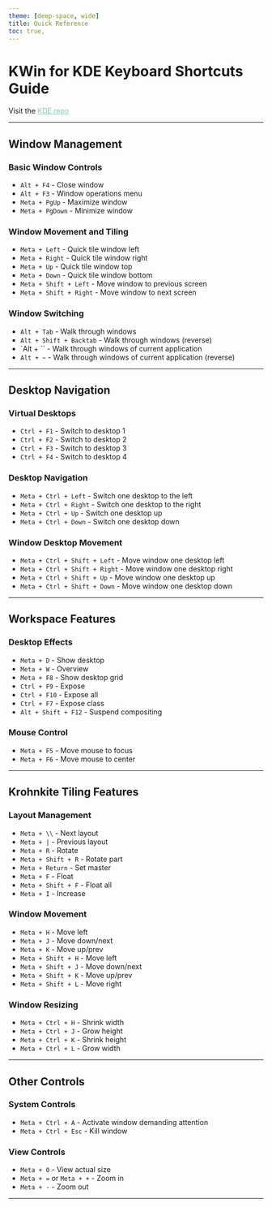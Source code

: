 ```yaml
---
theme: [deep-space, wide]
title: Quick Reference
toc: true,
---
```


<body>

# KWin for KDE Keyboard Shortcuts Guide

Visit the <a href="https://github.com/KDE/kwin">KDE repo</a>

---

## Window Management

### Basic Window Controls
- `Alt + F4` - Close window
- `Alt + F3` - Window operations menu
- `Meta + PgUp` - Maximize window
- `Meta + PgDown` - Minimize window

### Window Movement and Tiling
- `Meta + Left` - Quick tile window left
- `Meta + Right` - Quick tile window right
- `Meta + Up` - Quick tile window top
- `Meta + Down` - Quick tile window bottom
- `Meta + Shift + Left` - Move window to previous screen
- `Meta + Shift + Right` - Move window to next screen

### Window Switching
- `Alt + Tab` - Walk through windows
- `Alt + Shift + Backtab` - Walk through windows (reverse)
- `Alt + \`` - Walk through windows of current application
- `Alt + ~` - Walk through windows of current application (reverse)

---

## Desktop Navigation

### Virtual Desktops
- `Ctrl + F1` - Switch to desktop 1
- `Ctrl + F2` - Switch to desktop 2
- `Ctrl + F3` - Switch to desktop 3
- `Ctrl + F4` - Switch to desktop 4

### Desktop Navigation
- `Meta + Ctrl + Left` - Switch one desktop to the left
- `Meta + Ctrl + Right` - Switch one desktop to the right
- `Meta + Ctrl + Up` - Switch one desktop up
- `Meta + Ctrl + Down` - Switch one desktop down

### Window Desktop Movement
- `Meta + Ctrl + Shift + Left` - Move window one desktop left
- `Meta + Ctrl + Shift + Right` - Move window one desktop right
- `Meta + Ctrl + Shift + Up` - Move window one desktop up
- `Meta + Ctrl + Shift + Down` - Move window one desktop down

---

## Workspace Features

### Desktop Effects
- `Meta + D` - Show desktop
- `Meta + W` - Overview
- `Meta + F8` - Show desktop grid
- `Ctrl + F9` - Expose
- `Ctrl + F10` - Expose all
- `Ctrl + F7` - Expose class
- `Alt + Shift + F12` - Suspend compositing

### Mouse Control
- `Meta + F5` - Move mouse to focus
- `Meta + F6` - Move mouse to center

---

## Krohnkite Tiling Features

### Layout Management
- `Meta + \\` - Next layout
- `Meta + |` - Previous layout
- `Meta + R` - Rotate
- `Meta + Shift + R` - Rotate part
- `Meta + Return` - Set master
- `Meta + F` - Float
- `Meta + Shift + F` - Float all
- `Meta + I` - Increase

### Window Movement
- `Meta + H` - Move left
- `Meta + J` - Move down/next
- `Meta + K` - Move up/prev
- `Meta + Shift + H` - Move left
- `Meta + Shift + J` - Move down/next
- `Meta + Shift + K` - Move up/prev
- `Meta + Shift + L` - Move right

### Window Resizing
- `Meta + Ctrl + H` - Shrink width
- `Meta + Ctrl + J` - Grow height
- `Meta + Ctrl + K` - Shrink height
- `Meta + Ctrl + L` - Grow width

---

## Other Controls

### System Controls
- `Meta + Ctrl + A` - Activate window demanding attention
- `Meta + Ctrl + Esc` - Kill window

### View Controls
- `Meta + 0` - View actual size
- `Meta + =` or `Meta + +` - Zoom in
- `Meta + -` - Zoom out

---

</body>

<style>

a[href] {
  color: #7fc8b6;
}

</style>
